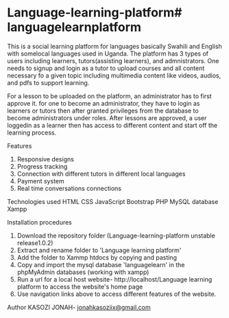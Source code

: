 # Language-learning-platform#   l a n g u a g e l e a r n p l a t f o r m
This is a social learning platform for languages basically Swahili and English with somelocal languages used in
Uganda.
The platform has 3 types of users including learners, tutors(assisting learners), and admnistrators.
One needs to signup and login as a tutor to upload courses and all content necessary fo a given topic including
multimedia content like videos, audios, and pdfs to support learning.

For a lesson to be uploaded on the platform, an administrator has to first approve it.
for one to become an administrator, they have to login as learners or tutors then after granted privileges from the database
to become administrators under roles. 
After lessons are approved, a user loggedin as a learner then has access to different content and start off the learning process.

Features
1. Responsive designs
2. Progress tracking
3. Connection with different tutors in different local languages
4. Payment system
5. Real time conversations connections

Technologies used
HTML
CSS
JavaScript
Bootstrap
PHP
MySQL database
Xampp

Installation procedures
1. Download the repository folder (Language-learning-platform unstable release1.0.2)
2. Extract and rename folder to 'Language learning platform'
3. Add the folder to Xammp htdocs by copying and pasting
4. Copy and import the mysql database 'languagelearn' in the phpMyAdmin databases (working with xampp)
5. Run a url for a local host website- http://localhost/Language learning platform to access the website's home page
6. Use navigation links above to access different features of the website.

Author
KASOZI JONAH- jonahkasoziix@gmail.com

  

 
 
